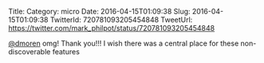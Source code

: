 Title: 
Category: micro
Date: 2016-04-15T01:09:38
Slug: 2016-04-15T01:09:38
TwitterId: 720781093205454848
TweetUrl: https://twitter.com/mark_philpot/status/720781093205454848

[@dmoren](https://twitter.com/dmoren) omg! Thank you!!! I wish there was a central place for these non-discoverable features